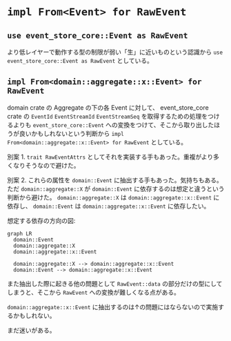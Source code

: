 # `impl From<Event> for RawEvent`

## `use event_store_core::Event as RawEvent`

より低レイヤーで動作する型の制限が弱い「生」に近いものという認識から `use event_store_core::Event as RawEvent` としている。

## `impl From<domain::aggregate::x::Event> for RawEvent`

domain crate の Aggregate の下の各 Event に対して、 event_store_core crate の `EventId` `EventStreamId` `EventStreamSeq` を取得するための処理をつけるよりも `event_store_core::Event` への変換をつけて、そこから取り出したほうが良いかもしれないという判断から `impl From<domain::aggregate::x::Event> for RawEvent` としている。

別案 1. `trait RawEventAttrs` としてそれを実装する手もあった。重複がより多くなりそうなので避けた。

別案 2. これらの属性を `domain::Event` に抽出する手もあった。気持ちもある。ただ `domain::aggregate::X` が `domain::Event` に依存するのは想定と違うという判断から避けた。 `domain::aggregate::X` は `domain::aggregate::x::Event` に依存し、 `domain::Event` は `domain::aggregate::x::Event` に依存したい。

想定する依存の方向の図:

```mermaid
graph LR
  domain::Event
  domain::aggregate::X
  domain::aggregate::x::Event

  domain::aggregate::X --> domain::aggregate::x::Event
  domain::Event --> domain::aggregate::x::Event
```

また抽出した際に起きる他の問題として `RawEvent::data` の部分だけの型にしてしまうと、そこから `RawEvent` への変換が難しくなる点がある。

`domain::aggregate::x::Event` に抽出するのは↑の問題にはならないので実施するかもしれない。

まだ迷いがある。
